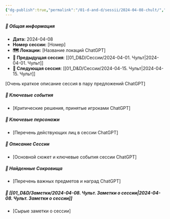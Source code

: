 ```yaml
---
{"dg-publish":true,"permalink":"/01-d-and-d/sessii/2024-04-08-chult/","created":"2024-11-09T09:06:50.048+03:00","updated":"2024-04-08T20:35:25.564+03:00"}
---
```



##### 📅 Общая информация

- **Дата:** 2024-04-08
- **Номер cессии:** [Номер]
- **🗺️ Локации:** [Название локаций ChatGPT]
- **🔗 Предыдущая сессия**: [[01_D&D/Сессии/2024-04-01. Чульт\|2024-04-01. Чульт]]
- **🔗 Следующая сессия**: [[01_D&D/Сессии/2024-04-15. Чульт\|2024-04-15. Чульт]]

[Очень краткое описание сессия в пару предложений ChatGPT]
##### 🔑 **Ключевые события** 
- [Критические решения, принятые игроками ChatGPT]
##### 🧍 **Ключевые персонажи** 
- [Перечень действующих лиц в сессии ChatGPT]
##### 📖 **Описание Сессии** 
- [Основной сюжет и ключевые события сессии ChatGPT]
##### 💎 **Найденные Сокровища** 
- [Перечень важных предметов и наград ChatGPT]
##### 📝 **[[01_D&D/Заметки/2024-04-08. Чульт. Заметки о сессии\|2024-04-08. Чульт. Заметки о сессии]]**
- [Сырые заметки о сессии]


